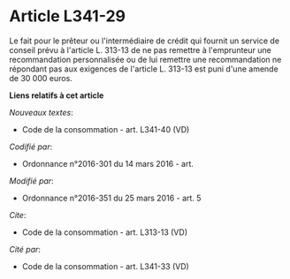 # Article L341-29

Le fait pour le prêteur ou l'intermédiaire de crédit qui fournit un service de conseil prévu à l'article L. 313-13 de ne pas
remettre à l'emprunteur une recommandation personnalisée ou de lui remettre une recommandation ne répondant pas aux exigences
de l'article L. 313-13 est puni d'une amende de 30 000 euros.

**Liens relatifs à cet article**

_Nouveaux textes_:

  - Code de la consommation - art. L341-40 (VD)

_Codifié par_:

  - Ordonnance n°2016-301 du 14 mars 2016 - art.

_Modifié par_:

  - Ordonnance n°2016-351 du 25 mars 2016 - art. 5

_Cite_:

  - Code de la consommation - art. L313-13 (VD)

_Cité par_:

  - Code de la consommation - art. L341-33 (VD)
